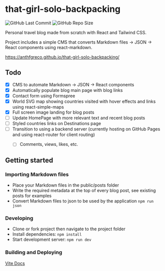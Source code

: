 # that-girl-solo-backpacking

![GitHub Last Commit](https://img.shields.io/github/last-commit/anthfgreco/that-girl-solo-backpacking)
![GitHub Repo Size](https://img.shields.io/github/repo-size/anthfgreco/that-girl-solo-backpacking)

Personal travel blog made from scratch with React and Tailwind CSS.

Project includes a simple CMS that converts Markdown files → JSON → React components using react-markdown.

https://anthfgreco.github.io/that-girl-solo-backpacking/

## Todo
- [x] CMS to automate Markdown → JSON → React components
- [x] Automatically populate blog main page with blog links
- [x] Contact form using Formspree
- [x] World SVG map showing countries visited with hover effects and links using react-simple-maps
- [x] Full screen image landing for blog posts
- [ ] Update HomePage with more relevant text and recent blog posts
- [ ] Styled countries links on Destinations page
- [ ] Transition to using a backend server (currently hosting on GitHub Pages and using react-router for client routing)
  - [ ] Comments, views, likes, etc.


## Getting started
### Importing Markdown files
- Place your Markdown files in the public/posts folder
- Write the required metadata at the top of every blog post, see existing posts for examples
- Convert Markdown files to json to be used by the application `npm run json`

### Developing
- Clone or fork project then navigate to the project folder
- Install dependencies: `npm install`
- Start development server: `npm run dev`

### Building and Deploying
[Vite Docs](https://vitejs.dev/guide/static-deploy.html)
